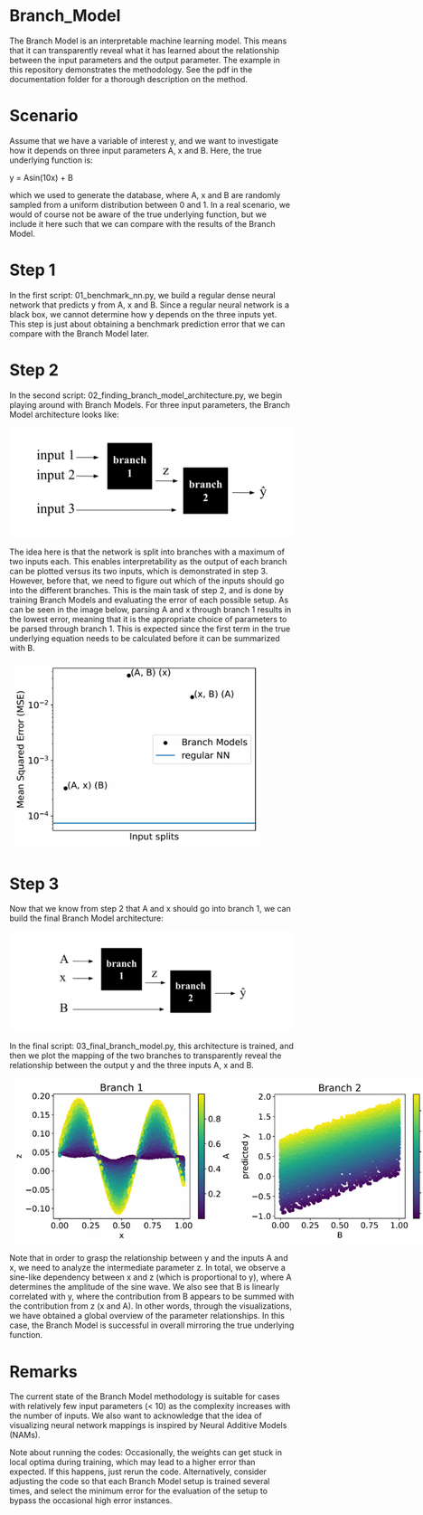 # Branch_Model
The Branch Model is an interpretable machine learning model. This means that it can transparently reveal what it has learned about the relationship between the input parameters and the output parameter. The example in this repository demonstrates the methodology. See the pdf in the documentation folder for a thorough description on the method.

# Scenario
Assume that we have a variable of interest y, and we want to investigate how it depends on three input parameters A, x and B. Here, the true underlying function is:

y = Asin(10x) + B

which we used to generate the database, where A, x and B are randomly sampled from a uniform distribution between 0 and 1. In a real scenario, we would of course not be aware of the true underlying function, but we include it here such that we can compare with the results of the Branch Model.

# Step 1 

In the first script: 01_benchmark_nn.py, we build a regular dense neural network that predicts y from A, x and B. Since a regular neural network is a black box, we cannot determine how y depends on the three inputs yet. This step is just about obtaining a benchmark prediction error that we can compare with the Branch Model later.

# Step 2 

In the second script: 02_finding_branch_model_architecture.py, we begin playing around with Branch Models. For three input parameters, the Branch Model architecture looks like:

![input split test](images/branch_model.png)

The idea here is that the network is split into branches with a maximum of two inputs each. This enables interpretability as the output of each branch can be plotted versus its two inputs, which is demonstrated in step 3. However, before that, we need to figure out which of the inputs should go into the different branches. This is the main task of step 2, and is done by training Branch Models and evaluating the error of each possible setup. As can be seen in the image below, parsing A and x through branch 1 results in the lowest error, meaning that it is the appropriate choice of parameters to be parsed through branch 1. This is expected since the first term in the true underlying equation needs to be calculated before it can be summarized with B.


<img src="images/input_split_test.png" alt="Input split test" width="450"/>

# Step 3

Now that we know from step 2 that A and x should go into branch 1, we can build the final Branch Model architecture:

![input split test](images/final_architecture.png)

In the final script: 03_final_branch_model.py, this architecture is trained, and then we plot the mapping of the two branches to transparently reveal the relationship between the output y and the three inputs A, x and B.

<div style="display: flex; justify-content: space-between;">
    <img src="images/branch_1.png" alt="branch 1" width="400"/>
    <img src="images/branch_2.png" alt="branch 2" width="400"/>
</div>

Note that in order to grasp the relationship between y and the inputs A and x, we need to analyze the intermediate parameter z. In total, we observe a sine-like dependency between x and z (which is proportional to y), where A determines the amplitude of the sine wave. We also see that B is linearly correlated with y, where the contribution from B appears to be summed with the contribution from z (x and A). In other words, through the visualizations, we have obtained a global overview of the parameter relationships. In this case, the Branch Model is successful in overall mirroring the true underlying function.

# Remarks

The current state of the Branch Model methodology is suitable for cases with relatively few input parameters (< 10) as the complexity increases with the number of inputs. We also want to acknowledge that the idea of visualizing neural network mappings is inspired by Neural Additive Models (NAMs).

Note about running the codes: Occasionally, the weights can get stuck in local optima during training, which may lead to a higher error than expected. If this happens, just rerun the code. Alternatively, consider adjusting the code so that each Branch Model setup is trained several times, and select the minimum error for the evaluation of the setup to bypass the occasional high error instances.
